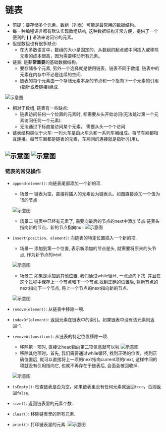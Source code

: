 # 链表
* 前提：要存储多个元素，数组（列表）可能是最常用的数据结构。
* 每一种编程语言都有默认实现数组结构, 这种数据结构非常方便，提供了一个便利的 **[ ]** 语法来访问它的元素。
* 但是数组也有很多缺点:
   * 在大多数语言中，数组的大小是固定的，从数组的起点或中间插入或移除元素的成本很高，因为需要移动所有元素。
* 链表: 是**非常重要**的基础数据结构。 
   * 要存储多个元素, 另外一个选择就是使用链表，链表不同于数组, 链表中的元素在内存中不必是连续的空间.
   * 链表的每个元素由一个存储元素本身的节点和一个指向下一个元素的引用(指针或者链接)组成.
   
![示意图](https://github.com/baozaomiaomiao/JavaScript-data-structure/blob/master/imgs/%E9%93%BE%E8%A1%A8%E7%A4%BA%E6%84%8F%E5%9B%BE.png)
* 相对于数组, 链表有一些缺点:
   * 链表访问任何一个位置的元素时, 都需要从头开始访问(无法跳过第一个元素访问任何一个元素).
   * 无法通过下标直接访问某个元素， 需要从头一个个访问
* 链表结构类似于火车: 一列火车是由火车头和一系列车厢组成。每节车厢都相互连接。每节车厢都是链表的元素，车厢间的连接就是指针(引用)。

![示意图](https://github.com/baozaomiaomiao/JavaScript-data-structure/blob/master/imgs/%E9%93%BE%E8%A1%A8-%E7%81%AB%E8%BD%A6.png)
![示意图](https://github.com/baozaomiaomiao/JavaScript-data-structure/blob/master/imgs/%E9%93%BE%E8%A1%A8-%E7%81%AB%E8%BD%A6-%E7%BB%93%E6%9E%84%E7%89%88.png)
-----
### 链表的常见操作
* `append(element)`: 向链表尾部添加一个新的项.
   * 场景一 链表为空。直接将插入的元素设为链表头。如图直接添加一个值为15的节点
   
   ![示意图](https://github.com/baozaomiaomiao/JavaScript-data-structure/blob/master/imgs/%E9%93%BE%E8%A1%A8append.png)
   * 场景二 链表中已经有元素了, 需要向最后的节点的next中添加节点.链表头指向新的节点，新的节点指向null
   ![示意图](https://github.com/baozaomiaomiao/JavaScript-data-structure/blob/master/imgs/%E9%93%BE%E8%A1%A8append2.png)
   
* `insert(position, element)`: 向链表的特定位置插入一个新的项.
   * 场景一 添加到第一个位置, 表示新添加的节点是头, 就需要将原来的头节点, 作为新节点的next
   
   ![示意图](https://github.com/baozaomiaomiao/JavaScript-data-structure/blob/master/imgs/%E9%93%BE%E8%A1%A8insert.png)
   * 场景二 如果是添加到其他位置, 我们通过while循环, 一点点向下找. 并且在这个过程中保存上一个节点和下一个节点.找到正确的位置后, 将新节点的next指向下一个节点, 将上一个节点的next指向新的节点.
   
   ![示意图](https://github.com/baozaomiaomiao/JavaScript-data-structure/blob/master/imgs/%E9%93%BE%E8%A1%A8insert2.png)
* `remove(element)`: 从链表中移除一项.
* `indexOf(element)`: 返回元素在链表中的索引。如果链表中没有该元素则返回-1.
* `removeAt(position)`: 从链表的特定位置移除一项.
   * 移除第一项时, 直接让head指向第二项信息就可以啦
   ![示意图](https://github.com/baozaomiaomiao/JavaScript-data-structure/blob/master/imgs/%E9%93%BE%E8%A1%A8removeAt.png)
   * 移除其他项时。首先, 我们需要通过while循环, 找到正确的位置，找到正确位置后, 就可以直接将上一项的next指向current项的next, 这样中间的项就没有引用指向它, 也就不再存在于链表后, 会面会被回收掉.
   
   ![示意图](https://github.com/baozaomiaomiao/JavaScript-data-structure/blob/master/imgs/%E9%93%BE%E8%A1%A8removeAt2.png?1565591950471)
* `isEmpty()`: 检查链表是否为空，如果链表里没有任何元素就返回`true`，否则返回`false`.
* `size()`: 返回链表里的元素个数.
* `clear()`: 移除链表里的所有元素.
* `print()`: 打印链表里的元素.
![示意图](https://github.com/baozaomiaomiao/JavaScript-data-structure/imgs/%E6%A0%88.png)
